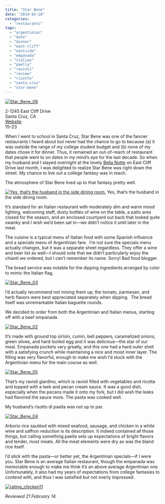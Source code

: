 ```yaml
---
title: "Star Bene"
date: "2014-03-20"
categories:
  - "restaurants"
tags:
  - "argentinian"
  - "date"
  - "dinner"
  - "east-cliff"
  - "eastside"
  - "empanada"
  - "italian"
  - "paella"
  - "ravioli"
  - "review"
  - "risotto"
  - "santa-cruz"
  - "star-bene"
---
```


[![Star_Bene_06](http://s3.amazonaws.com/thegourmez-wpmedia/2014/03/Star_Bene_06-500x333.jpg)](http://www.thegourmez.com/2014/03/star-bene/star_bene_06/)

 2-1245 East Cliff Drive\
 Santa Cruz, CA\
 [Website](http://www.star-bene.com/)\
 $15–$23

When I went to school in Santa Cruz, Star Bene was one of the fancier restaurants I heard about but never had the chance to go to because (a) it was outside the range of my college student budget and (b) none of my dates chose it for dinner. Thus, it remained an out-of-reach of restaurant that people went to on dates in my mind’s eye for the last decade. So when my husband and I stayed overnight at the lovely [Bella Notte](http://www.bellanotteinn.com/) on East Cliff Drive last month, I was delighted to realize Star Bene was right down the street. My chance to live out a college fantasy was in reach.

The atmosphere of Star Bene lived up to that fantasy pretty well.




<div class="caption">

[![Yes, that’s the husband in the side dining room.](http://s3.amazonaws.com/thegourmez-wpmedia/2014/03/Star_Bene_01-500x333.jpg)](http://www.thegourmez.com/2014/03/star-bene/star_bene_01/) Yes, that’s the husband in the side dining room.</div>


It’s standard for an Italian restaurant with moderately dim and warm mood lighting, welcoming staff, dusty bottles of wine on the table, a patio area closed for the season, and an enclosed courtyard out back that looked quite swanky and I wish we’d been sat in—we didn’t notice it until later in the meal.

The cuisine is a typical menu of Italian food with some Spanish influence and a specials menu of Argentinian fare.  I’m not sure the specials menu actually changes, but it was a separate sheet regardless. They offer a wine and beer list as well—I should note that we didn’t particularly enjoy the chianti we ordered, but I can’t remember its name. Sorry! Bad food blogger.

The bread service was notable for the dipping ingredients arranged by color to mimic the Italian flag.

[![Star_Bene_03](http://s3.amazonaws.com/thegourmez-wpmedia/2014/03/Star_Bene_03-500x277.jpg)](http://www.thegourmez.com/2014/03/star-bene/star_bene_03/)

I’d actually recommend not mixing them up; the tomato, parmesan, and herb flavors were best appreciated separately when dipping.  The bread itself was unremarkable Italian baguette rounds.

We decided to order from both the Argentinian and Italian menus, starting off with a beef empanada.

[![Star_Bene_02](http://s3.amazonaws.com/thegourmez-wpmedia/2014/03/Star_Bene_02-500x333.jpg)](http://www.thegourmez.com/2014/03/star-bene/star_bene_02/)

It’s made with ground top sirloin, cumin, bell peppers, caramelized onions, green olives, and hard-boiled egg and it was delicious—the star of our meal. Empanada pockets vary greatly, and this one had a hard outer shell with a satisfying crunch while maintaining a nice and moist inner layer. The filling was very flavorful, enough to make me wish I’d stuck with the Argentinian menu for the main course as well.

[![Star_Bene_05](http://s3.amazonaws.com/thegourmez-wpmedia/2014/03/Star_Bene_05-500x333.jpg)](http://www.thegourmez.com/2014/03/star-bene/star_bene_05/)

That’s my ravioli giardino, which is ravioli filled with vegetables and ricotta and topped with a leek and pecan cream sauce. It was a good dish, especially when the pecans made it onto my fork, but I did wish the leeks had flavored the sauce more. The pasta was cooked well.

My husband’s risotto di paella was not up to par.

[![Star_Bene_04](http://s3.amazonaws.com/thegourmez-wpmedia/2014/03/Star_Bene_04-500x333.jpg)](http://www.thegourmez.com/2014/03/star-bene/star_bene_04/)

Arborio rice sautéed with mixed seafood, sausage, and chicken in a white wine and saffron reduction is its description. It indeed contained all those things, but calling something paella sets up expectations of bright flavors and tender, most meats. All the meat elements were dry as was the bland rice itself.

I’d stick with the pasta—or better yet, the Argentinian specials—if I were you. Star Bene is an average Italian restaurant, though the empanada was memorable enough to make me think it’s an above average Argentinian one. Unfortunately, it also had my years of expectations from college fantasies to contend with, and thus I was satisfied but not overly impressed.

[![rating_chicken11](http://s3.amazonaws.com/thegourmez-wpmedia/2009/02/rating_chicken11.gif)](http://www.thegourmez.com/2009/02/barten-guestier-private-selection-merlot-2006/rating_chicken11/)

_Reviewed 21 February 14._
